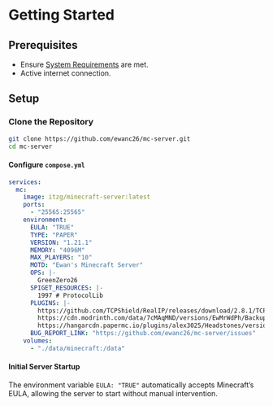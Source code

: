# Getting Started

## Prerequisites

* Ensure [System Requirements](system-requirements.md) are met.
* Active internet connection.

## Setup

### Clone the Repository

```bash
git clone https://github.com/ewanc26/mc-server.git
cd mc-server
```

#### Configure `compose.yml`

```yaml
services:
  mc:
    image: itzg/minecraft-server:latest
    ports:
      - "25565:25565"
    environment:
      EULA: "TRUE"
      TYPE: "PAPER"
      VERSION: "1.21.1"
      MEMORY: "4096M"
      MAX_PLAYERS: "10"
      MOTD: "Ewan's Minecraft Server"
      OPS: |-
        GreenZero26
      SPIGET_RESOURCES: |-
        1997 # ProtocolLib
      PLUGINS: |-
        https://github.com/TCPShield/RealIP/releases/download/2.8.1/TCPShield-2.8.1.jar
        https://cdn.modrinth.com/data/7cMAqMND/versions/EwMrWdPh/Backuper-3.4.1.jar
        https://hangarcdn.papermc.io/plugins/alex3025/Headstones/versions/1.0.0/PAPER/Headstones-1.0.0.jar
      BUG_REPORT_LINK: "https://github.com/ewanc26/mc-server/issues"
    volumes:
      - "./data/minecraft:/data"
```

#### Initial Server Startup

The environment variable `EULA: "TRUE"` automatically accepts Minecraft’s EULA, allowing the server to start without manual intervention.
